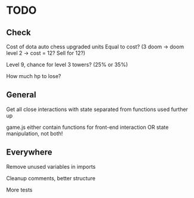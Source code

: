 # TODO

## Check

Cost of dota auto chess upgraded units
    Equal to cost? 
    (3 doom -> doom level 2 -> cost = 12? Sell for 12?)
    
Level 9, chance for level 3 towers? (25% or 35%)

How much hp to lose?

## General

Get all close interactions with state separated from functions used further up

game.js either contain functions for front-end interaction OR state manipulation, not both!

## Everywhere

Remove unused variables in imports

Cleanup comments, better structure

More tests

